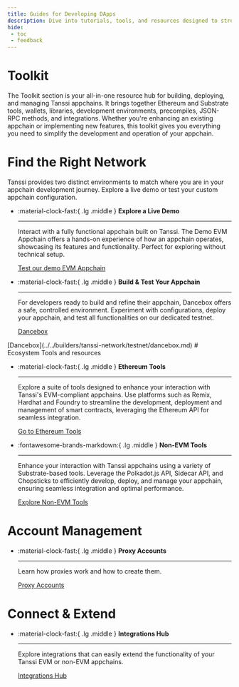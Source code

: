 ```yaml
---
title: Guides for Developing DApps
description: Dive into tutorials, tools, and resources designed to streamline the development process when building DApps on Tanssi and Tanssi appchains.
hide:
 - toc
 - feedback
---
```


# Toolkit

The Toolkit section is your all-in-one resource hub for building, deploying, and managing Tanssi appchains. It brings together Ethereum and Substrate tools, wallets, libraries, development environments, precompiles, JSON-RPC methods, and integrations. Whether you're enhancing an existing appchain or implementing new features, this toolkit gives you everything you need to simplify the development and operation of your appchain.

# Find the Right Network
Tanssi provides two distinct environments to match where you are in your appchain development journey. Explore a live demo or test your custom appchain configuration.

<div class="grid cards" markdown>

-   :material-clock-fast:{ .lg .middle } __Explore a Live Demo__

    ---
    
    Interact with a fully functional appchain built on Tanssi. The Demo EVM Appchain offers a hands-on experience of how an appchain operates, showcasing its features and functionality. Perfect for exploring without technical setup.
    
    [Test our demo EVM Appchain](../../builders/tanssi-network/testnet/demo-evm-appchain.md)

-   :material-clock-fast:{ .lg .middle } __Build & Test Your Appchain__

    ---
    
    For developers ready to build and refine their appchain, Dancebox offers a safe, controlled environment. Experiment with configurations, deploy your appchain, and test all functionalities on our dedicated testnet.
    
    [Dancebox](../../builders/tanssi-network/testnet/dancebox.md)

</div>
[Dancebox](../../builders/tanssi-network/testnet/dancebox.md)
# Ecosystem Tools and resources

<div class="grid cards" markdown>

-   :material-clock-fast:{ .lg .middle } __Ethereum Tools__

    ---

    Explore a suite of tools designed to enhance your interaction with Tanssi's EVM-compliant appchains. Use platforms such as Remix, Hardhat and Foundry to streamline the development, deployment and management of smart contracts, leveraging the Ethereum API for seamless integration.

    [Go to Ethereum Tools](ethereum-api/index.md)

-   :fontawesome-brands-markdown:{ .lg .middle } __Non-EVM Tools__

    ---

    Enhance your interaction with Tanssi appchains using a variety of Substrate-based tools. Leverage the Polkadot.js API, Sidecar API, and Chopsticks to efficiently develop, deploy, and manage your appchain, ensuring seamless integration and optimal performance.

    [Explore Non-EVM Tools](substrate-api/index.md)

</div>

# Account Management

<div class="grid cards" markdown>

-   :material-clock-fast:{ .lg .middle } __Proxy Accounts__

    ---
    
    Learn how proxies work and how to create them.

    [Proxy Accounts](../../builders/account-management/proxy-accounts.md) 
    
</div>

# Connect & Extend
<div class="grid cards" markdown>

-   :material-clock-fast:{ .lg .middle } __Integrations Hub__

    ---
    
    Explore integrations that can easily extend the functionality of your Tanssi EVM or non-EVM appchains.

    [Integrations Hub](integrations/index.md) 
    
</div>